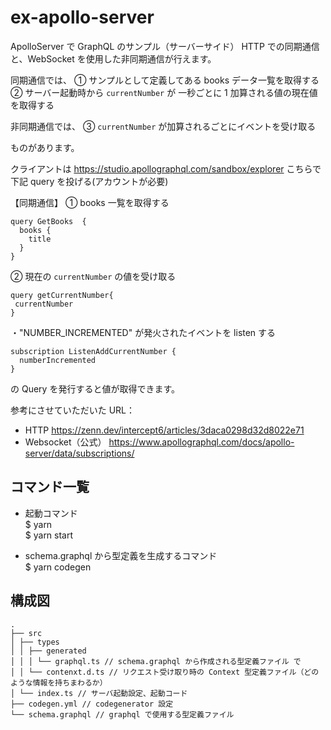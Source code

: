 # ex-apollo-server

ApolloServer で GraphQL のサンプル（サーバーサイド）
HTTP での同期通信と、WebSocket を使用した非同期通信が行えます。

同期通信では、
① サンプルとして定義してある books データ一覧を取得する
② サーバー起動時から `currentNumber` が 一秒ごとに 1 加算される値の現在値を取得する

非同期通信では、
③ `currentNumber` が加算されるごとにイベントを受け取る

ものがあります。

クライアントは
https://studio.apollographql.com/sandbox/explorer
こちらで下記 query を投げる(アカウントが必要)

【同期通信】
① books 一覧を取得する

```
query GetBooks  {
  books {
    title
  }
}
```

② 現在の `currentNumber` の値を受け取る

```
query getCurrentNumber{
 currentNumber
}
```

・"NUMBER_INCREMENTED" が発火されたイベントを listen する

```
subscription ListenAddCurrentNumber {
  numberIncremented
}
```

の Query を発行すると値が取得できます。

参考にさせていただいた URL：

- HTTP
  https://zenn.dev/intercept6/articles/3daca0298d32d8022e71
- Websocket（公式）
  https://www.apollographql.com/docs/apollo-server/data/subscriptions/
 

## コマンド一覧

- 起動コマンド  
  $ yarn  
  $ yarn start  

- schema.graphql から型定義を生成するコマンド  
  $ yarn codegen

## 構成図
```
.
├── src
│ ├── types
│ │ ├── generated
│ │ │ └── graphql.ts // schema.graphql から作成される型定義ファイル で
│ │ └── contenxt.d.ts // リクエスト受け取り時の Context 型定義ファイル（どのような情報を持ちまわるか）
│ └── index.ts // サーバ起動設定、起動コード
├── codegen.yml // codegenerator 設定
└── schema.graphql // graphql で使用する型定義ファイル
```

